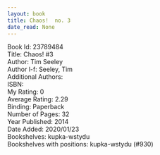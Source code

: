 ```yaml
---
layout: book
title: Chaos!  no. 3
date_read: None
---
```


Book Id: 23789484<br />
Title: Chaos! #3<br />
Author: Tim Seeley<br />
Author l-f: Seeley, Tim<br />
Additional Authors: <br />
ISBN: <br />
My Rating: 0<br />
Average Rating: 2.29<br />
Binding: Paperback<br />
Number of Pages: 32<br />
Year Published: 2014<br />
Date Added: 2020/01/23<br />
Bookshelves: kupka-wstydu<br />
Bookshelves with positions: kupka-wstydu (#930)<br />

